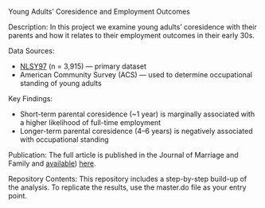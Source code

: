 Young Adults’ Coresidence and Employment Outcomes

Description:
In this project we examine young adults’ coresidence with their parents and how it relates to their employment outcomes in their early 30s.

Data Sources:
- [NLSY97]([https://www.bls.gov/nls/nlsy97.htm])  (n = 3,915) — primary dataset
- American Community Survey (ACS) — used to determine occupational standing of young adults

Key Findings:
- Short-term parental coresidence (~1 year) is marginally associated with a higher likelihood of full-time employment
- Longer-term parental coresidence (4–6 years) is negatively associated with occupational standing

Publication:
The full article is published in the Journal of Marriage and Family and [available]([url](https://onlinelibrary-wiley-com.ezproxy.lib.utexas.edu/doi/10.1111/jomf.13001))) [here]([https://onlinelibrary-wiley-com.ezproxy.lib.utexas.edu/doi/10.1111/jomf.13001]). 

Repository Contents:
This repository includes a step-by-step build-up of the analysis.
To replicate the results, use the master.do file as your entry point.
